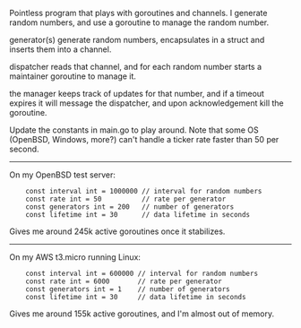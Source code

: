 Pointless program that plays with goroutines and channels.
I generate random numbers, and use a goroutine to manage the random number.

generator(s) generate random numbers, encapsulates in a struct and inserts them into a channel.

dispatcher reads that channel, and for each random number starts a maintainer goroutine to manage it.

the manager keeps track of updates for that number, and if a timeout expires it will message the dispatcher, and upon acknowledgement kill the goroutine.

Update the constants in main.go to play around. Note that some OS (OpenBSD, Windows, more?) can't handle a ticker rate faster than 50 per second.

----

On my OpenBSD test server:

        const interval int = 1000000 // interval for random numbers
        const rate int = 50          // rate per generator
        const generators int = 200   // number of generators
        const lifetime int = 30      // data lifetime in seconds

Gives me around 245k active goroutines once it stabilizes.

----

On my AWS t3.micro running Linux:

        const interval int = 600000 // interval for random numbers
        const rate int = 6000       // rate per generator
        const generators int = 1    // number of generators
        const lifetime int = 30     // data lifetime in seconds

Gives me around 155k active goroutines, and I'm almost out of memory.


